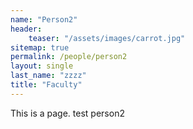 ```yaml
---
name: "Person2"
header:
    teaser: "/assets/images/carrot.jpg"
sitemap: true
permalink: /people/person2
layout: single
last_name: "zzzz"
title: "Faculty"
---
```



This is a page. test person2